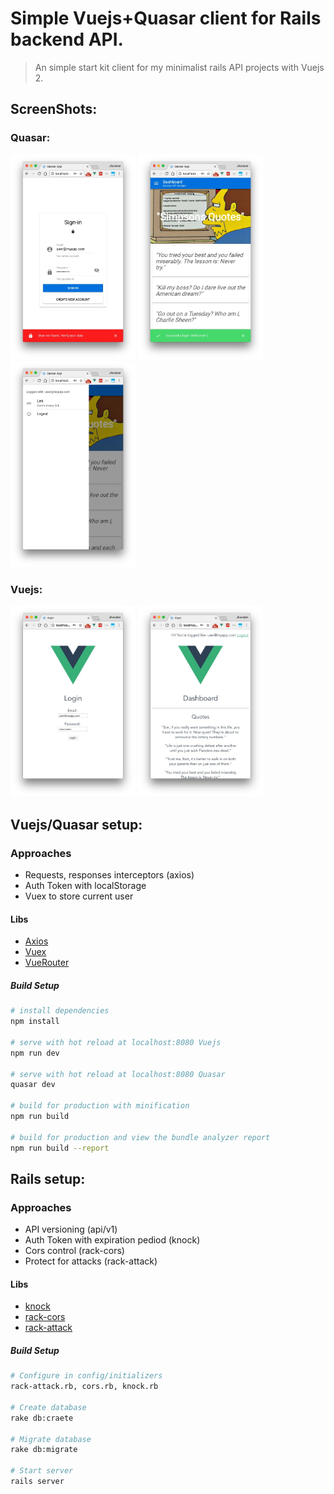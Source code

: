 # Simple Vuejs+Quasar client for Rails backend API.

> An simple start kit client for my minimalist rails API projects with Vuejs 2.

## ScreenShots:
### Quasar:
<a href="screenshots/quasar1.jpg"><img src="screenshots/quasar1.jpg" width="200"></a>
<a href="screenshots/quasar2.jpg"><img src="screenshots/quasar2.jpg" width="200"></a>
<a href="screenshots/quasar3.jpg"><img src="screenshots/quasar3.jpg" width="200"></a>

### Vuejs:
<a href="screenshots/vuejs1.jpg"><img src="screenshots/vuejs1.jpg" width="200"></a>
<a href="screenshots/vuejs2.jpg"><img src="screenshots/vuejs2.jpg" width="200"></a>

## Vuejs/Quasar setup:

### Approaches

- Requests, responses interceptors (axios)
- Auth Token with localStorage
- Vuex to store current user

#### Libs

- [Axios](https://github.com/axios/axios)
- [Vuex](https://vuex.vuejs.org/en/)
- [VueRouter](https://router.vuejs.org/en/)

##### Build Setup

```bash
# install dependencies
npm install

# serve with hot reload at localhost:8080 Vuejs
npm run dev

# serve with hot reload at localhost:8080 Quasar
quasar dev

# build for production with minification
npm run build

# build for production and view the bundle analyzer report
npm run build --report
```

## Rails setup:

### Approaches

- API versioning (api/v1)
- Auth Token with expiration pediod (knock)
- Cors control (rack-cors)
- Protect for attacks (rack-attack)

#### Libs

- [knock](https://github.com/nsarno/knock)
- [rack-cors](https://github.com/cyu/rack-cors)
- [rack-attack](https://github.com/kickstarter/rack-attack)


##### Build Setup

```bash
# Configure in config/initializers
rack-attack.rb, cors.rb, knock.rb

# Create database
rake db:craete

# Migrate database
rake db:migrate

# Start server
rails server
```
